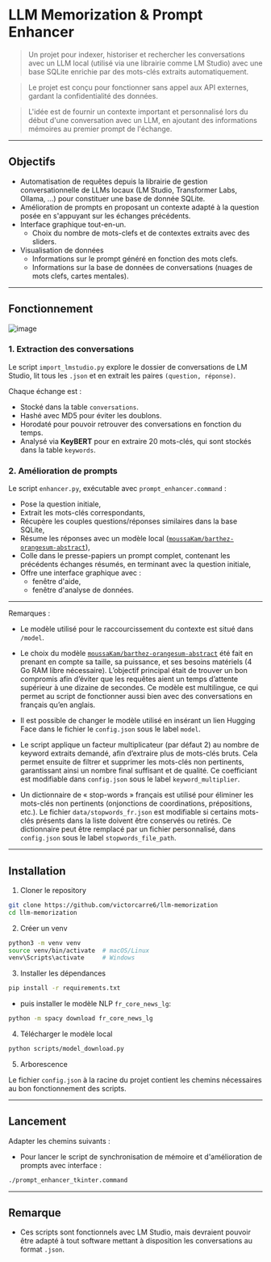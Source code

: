 # LLM Memorization & Prompt Enhancer

> Un projet pour indexer, historiser et rechercher les conversations avec un LLM local (utilisé via une librairie comme LM Studio) avec une base SQLite enrichie par des mots-clés extraits automatiquement.

> Le projet est conçu pour fonctionner sans appel aux API externes, gardant la confidentialité des données.

> L'idée est de fournir un contexte important et personnalisé lors du début d'une conversation avec un LLM, en ajoutant des informations mémoires au premier prompt de l'échange.

______

## Objectifs

- Automatisation de requêtes depuis la librairie de gestion conversationnelle de LLMs locaux (LM Studio, Transformer Labs, Ollama, ...) pour constituer une base de donnée SQLite.
- Amélioration de prompts en proposant un contexte adapté à la question posée en s'appuyant sur les échanges précédents.
- Interface graphique tout-en-un.
  - Choix du nombre de mots-clefs et de contextes extraits avec des sliders.
- Visualisation de données
  - Informations sur le prompt généré en fonction des mots clefs.
  - Informations sur la base de données de conversations (nuages de mots clefs, cartes mentales).
    
______

## Fonctionnement

![image](https://github.com/user-attachments/assets/a1ac907e-f830-4b99-934a-50b2394a248b)

### 1. Extraction des conversations

Le script `import_lmstudio.py` explore le dossier de conversations de LM Studio, lit tous les `.json` et en extrait les paires `(question, réponse)`.

Chaque échange est :  
- Stocké dans la table `conversations`.  
- Hashé avec MD5 pour éviter les doublons.  
- Horodaté pour pouvoir retrouver des conversations en fonction du temps.  
- Analysé via **KeyBERT** pour en extraire 20 mots-clés, qui sont stockés dans la table `keywords`.

### 2. Amélioration de prompts

Le script `enhancer.py`, exécutable avec `prompt_enhancer.command` :

- Pose la question initiale,  
- Extrait les mots-clés correspondants,  
- Récupère les couples questions/réponses similaires dans la base SQLite,  
- Résume les réponses avec un modèle local ([`moussaKam/barthez-orangesum-abstract`](https://huggingface.co/moussaKam/barthez-orangesum-abstract)),  
- Colle dans le presse-papiers un prompt complet, contenant les précédents échanges résumés, en terminant avec la question initiale,
- Offre une interface graphique avec :
  - fenêtre d'aide,
  - fenêtre d'analyse de données.
______

Remarques : 

- Le modèle utilisé pour le raccourcissement du contexte est situé dans `/model`.

- Le choix du modèle [`moussaKam/barthez-orangesum-abstract`](https://huggingface.co/moussaKam/barthez-orangesum-abstract) été fait en prenant en compte sa taille, sa puissance, et ses besoins matériels (4 Go RAM libre nécessaire). L’objectif principal était de trouver un bon compromis afin d’éviter que les requêtes aient un temps d’attente supérieur à une dizaine de secondes. Ce modèle est multilingue, ce qui permet au script de fonctionner aussi bien avec des conversations en français qu’en anglais. 

- Il est possible de changer le modèle utilisé en insérant un lien Hugging Face dans le fichier le `config.json`  sous le label `model`.

- Le script applique un facteur multiplicateur (par défaut 2) au nombre de keyword extraits demandé, afin d’extraire plus de mots-clés bruts. Cela permet ensuite de filtrer et supprimer les mots-clés non pertinents, garantissant ainsi un nombre final suffisant et de qualité. Ce coefficiant est modifiable dans `config.json` sous le label `keyword_multiplier`.

- Un dictionnaire de « stop-words » français est utilisé pour éliminer les mots-clés non pertinents (onjonctions de coordinations, prépositions, etc.).
Le fichier `data/stopwords_fr.json` est modifiable si certains mots-clés présents dans la liste doivent être conservés ou retirés.
Ce dictionnaire peut être remplacé par un fichier personnalisé, dans `config.json` sous le label `stopwords_file_path`.

______

## Installation

1. Cloner le repository

```bash
git clone https://github.com/victorcarre6/llm-memorization
cd llm-memorization
```

2. Créer un venv

```bash
python3 -m venv venv
source venv/bin/activate  # macOS/Linux
venv\Scripts\activate     # Windows
```

3. Installer les dépendances

```bash
pip install -r requirements.txt
```

- puis installer le modèle NLP `fr_core_news_lg`:

```bash
python -m spacy download fr_core_news_lg
```

4. Télécharger le modèle local

```bash
python scripts/model_download.py
```

5. Arborescence

Le fichier `config.json` à la racine du projet contient les chemins nécessaires au bon fonctionnement des scripts. 

______

## Lancement
Adapter les chemins suivants :


- Pour lancer le script de synchronisation de mémoire et d'amélioration de prompts avec interface :
```bash
./prompt_enhancer_tkinter.command
```

______

## Remarque

- Ces scripts sont fonctionnels avec LM Studio, mais devraient pouvoir être adapté à tout software mettant à disposition les conversations au format `.json`.
